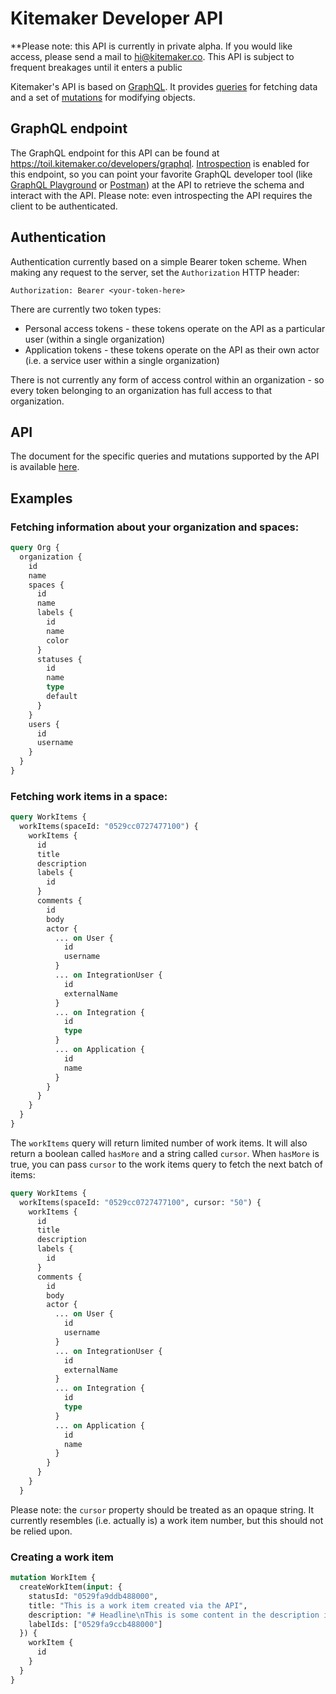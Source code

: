# Kitemaker Developer API

**Please note: this API is currently in private alpha. If you would like access, please send a mail to hi@kitemaker.co. This API is subject to frequent breakages until it enters a public

Kitemaker's API is based on [GraphQL](https://graphql.org). It provides [queries](https://graphql.org/learn/queries) for fetching data and a set of [mutations](https://graphql.org/learn/queries/#mutations) for modifying objects.

## GraphQL endpoint

The GraphQL endpoint for this API can be found at https://toil.kitemaker.co/developers/graphql. [Introspection](https://graphql.org/learn/introspection/) is enabled for this endpoint, so you can point your favorite GraphQL developer tool (like [GraphQL Playground](https://github.com/graphql/graphql-playground) or [Postman](https://www.postman.com/graphql/)) at the API to retrieve the schema and interact with the API. Please note: even introspecting the API requires the client to be authenticated.

## Authentication

Authentication currently based on a simple Bearer token scheme. When making any request to the server, set the `Authorization` HTTP header:

```
Authorization: Bearer <your-token-here>
```

There are currently two token types:

  * Personal access tokens - these tokens operate on the API as a particular user (within a single organization)
  * Application tokens - these tokens operate on the API as their own actor (i.e. a service user within a single organization)

There is not currently any form of access control within an organization - so every token belonging to an organization has full access to that organization.

## API

The document for the specific queries and mutations supported by the API is available [here](api.md).

## Examples

### Fetching information about your organization and spaces:

```graphql
query Org {
  organization {
    id
    name
    spaces {
      id
      name
      labels {
        id
        name
        color
      }
      statuses {
        id
        name
        type
        default
      }
    }
    users {
      id
      username
    }
  }
}
```

### Fetching work items in a space:

```graphql
query WorkItems {
  workItems(spaceId: "0529cc0727477100") {
    workItems {
      id
      title
      description
      labels {
        id
      }
      comments {
        id
        body
        actor {
          ... on User {
            id
            username
          }
          ... on IntegrationUser {
            id
            externalName
          }
          ... on Integration {
            id
            type
          }
          ... on Application {
            id
            name
          }
        }
      }
    }
  }
}
```

The `workItems` query will return limited number of work items. It will also return a boolean called `hasMore` and a string called `cursor`. When `hasMore` is true, you can pass `cursor` to the work items query to fetch the next batch of items:

```graphql
query WorkItems {
  workItems(spaceId: "0529cc0727477100", cursor: "50") {
    workItems {
      id
      title
      description
      labels {
        id
      }
      comments {
        id
        body
        actor {
          ... on User {
            id
            username
          }
          ... on IntegrationUser {
            id
            externalName
          }
          ... on Integration {
            id
            type
          }
          ... on Application {
            id
            name
          }
        }
      }
    }
  }
```

Please note: the `cursor` property should be treated as an opaque string. It currently resembles (i.e. actually is) a work item number, but this should not be relied upon.

### Creating a work item

```graphql
mutation WorkItem {
  createWorkItem(input: {
    statusId: "0529fa9ddb488000",
    title: "This is a work item created via the API",
    description: "# Headline\nThis is some content in the description in markdown",
    labelIds: ["0529fa9ccb488000"]
  }) {
    workItem {
      id
    }
  }
}
```